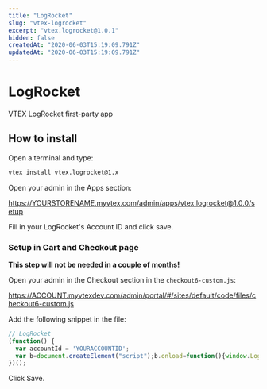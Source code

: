 ```yaml
---
title: "LogRocket"
slug: "vtex-logrocket"
excerpt: "vtex.logrocket@1.0.1"
hidden: false
createdAt: "2020-06-03T15:19:09.791Z"
updatedAt: "2020-06-03T15:19:09.791Z"
---
```

# LogRocket

VTEX LogRocket first-party app

## How to install

Open a terminal and type:

```sh
vtex install vtex.logrocket@1.x
```

Open your admin in the Apps section:

https://YOURSTORENAME.myvtex.com/admin/apps/vtex.logrocket@1.0.0/setup


Fill in your LogRocket's Account ID and click save.

### Setup in Cart and Checkout page

**This step will not be needed in a couple of months!**

Open your admin in the Checkout section in the `checkout6-custom.js`:

https://ACCOUNT.myvtexdev.com/admin/portal/#/sites/default/code/files/checkout6-custom.js

Add the following snippet in the file:

```js
// LogRocket
(function() {
  var accountId = 'YOURACCOUNTID';
  var b=document.createElement("script");b.onload=function(){window.LogRocket && window.LogRocket.init(accountId);};b.type="text/javascript";b.crossOrigin="anonymous";b.src="https://cdn.lr-ingest.io/LogRocket.min.js";a=document.getElementsByTagName("script")[0];a.parentNode.insertBefore(b,a);
})();
```

Click Save.